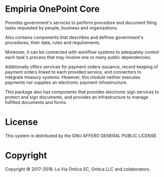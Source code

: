 ﻿# Empiria OnePoint Core

   Provides government's services to perform procedure and document filing tasks requested by people,
   business and organizations.

   Also contains components that describes and defines government's procedures, their data,
   rules and requirements.

   Moreover, it can be connected with workflow systems to adequately control each task's process
   that may involve one or many public dependencies.

   Additionally offers services for payment orders issuance, record keeping of payment orders linked
   to each provided service, and connectors to integrate treasury systems. However, this module neither
   executes payments nor supplies an electronic payment infrastructure.

   This package also has components that provides electronic sign services to protect and sign documents,
   and provides an infrastructure to manage fulfilled documents and forms.

# License

This system is distributed by the GNU AFFERO GENERAL PUBLIC LICENSE.

# Copyright

Copyright © 2017-2018. La Vía Óntica SC, Ontica LLC and colaborators.
